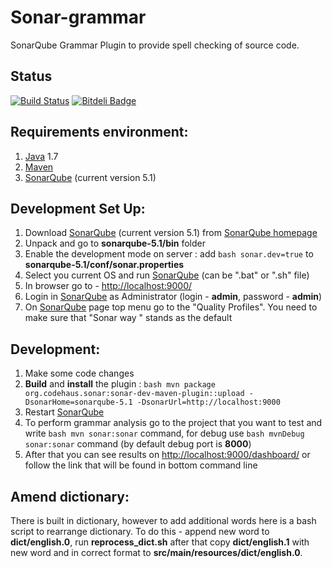 Sonar-grammar
=============

SonarQube Grammar Plugin to provide spell checking of source code. 

Status
------

[![Build Status](https://travis-ci.org/webdizz/sonar-grammar.png?branch=master)](https://travis-ci.org/webdizz/sonar-grammar)
[![Bitdeli Badge](https://d2weczhvl823v0.cloudfront.net/webdizz/sonar-grammar/trend.png)](https://bitdeli.com/free "Bitdeli Badge")

Requirements environment:
-------------------------
1. [Java](http://www.oracle.com/technetwork/java/javase/downloads/index.html) 1.7
2. [Maven](https://maven.apache.org/)
3. [SonarQube](http://www.sonarqube.org/) (current version 5.1)

Development Set Up:
-------------------
1. Download [SonarQube](http://www.sonarqube.org/) (current version 5.1) from  [SonarQube homepage](http://www.sonarqube.org/downloads/)
2. Unpack and go to **sonarqube-5.1/bin** folder
3. Enable the development mode on server : add ```bash sonar.dev=true``` to **sonarqube-5.1/conf/sonar.properties**
4. Select you current OS and run [SonarQube](http://www.sonarqube.org/) (can be ".bat" or ".sh" file)
5. In browser go to - [http://localhost:9000/](http://localhost:9000/)
6. Login in [SonarQube](http://www.sonarqube.org/) as Administrator (login - **admin**, password - **admin**)
7. On [SonarQube](http://www.sonarqube.org/) page top menu go to the "Quality Profiles". You need to make sure that "Sonar way " stands as the default

Development:
------------
1. Make some code changes
2. **Build** and **install** the plugin : ```bash mvn package org.codehaus.sonar:sonar-dev-maven-plugin::upload -DsonarHome=sonarqube-5.1 -DsonarUrl=http://localhost:9000```
3. Restart [SonarQube](http://www.sonarqube.org/)
4. To perform grammar analysis go to the project that you want to test and write ```bash mvn sonar:sonar``` command, for debug use ```bash mvnDebug sonar:sonar``` command (by default debug port is **8000**)
5. After that you can see results on [http://localhost:9000/dashboard/](http://localhost:9000/dashboard/) or follow the link that will be found in bottom command line

Amend dictionary:
-----------------
There is built in dictionary, however to add additional words here is a bash script to rearrange dictionary.
To do this - append new word to **dict/english.0**, run **reprocess_dict.sh** after that copy **dict/english.1** with new word and in correct format to **src/main/resources/dict/english.0**.
